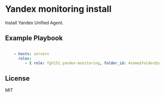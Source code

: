 Yandex monitoring install
=========

Install Yandex Unified Agent.


Example Playbook
----------------
```yaml

    - hosts: servers
      roles:
         - { role: fgh151.yandex-monitoring, folder_id: 4some$folder@id2, user: debian }
```

License
-------

MIT
